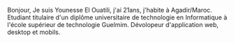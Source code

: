 Bonjour,
Je suis Younesse El Ouatili, j'ai 21ans, j'habite à Agadir/Maroc.
Etudiant titulaire d'un diplôme universitaire de technologie en Informatique à l'école supérieur de technologie Guelmim.
Dévolopeur d'application web, desktop et mobils.
